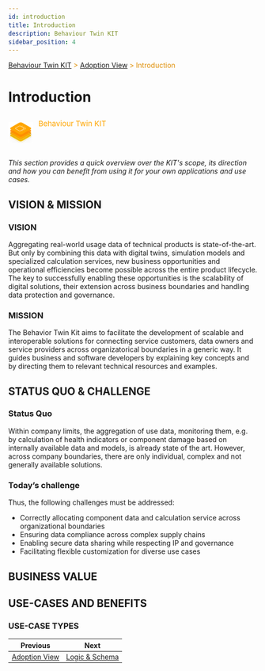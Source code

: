 ```yaml
---
id: introduction
title: Introduction
description: Behaviour Twin KIT
sidebar_position: 4
---
```


<!-- DEACTIVATED FOR DOCUSAURUS FROM HERE -->

<span style="font-size:14px;color:rgb(222,140,0);">[Behaviour Twin KIT](../overview.md) > [Adoption View](overview.md) > Introduction</span>

# Introduction

<!-- DEACTIVATED FOR DOCUSAURUS TO HERE -->

<!-- VARIANT FOR DOCUSAURUS FROM HERE

<div style={{display:'block'}}>
  <div style={{display:'inline-block', verticalAlign:'top'}}>

![Behaviour Twin KIT banner](../../../../static/img/kit-icons/behaviour-twin-kit-icon-mini.png)

  </div>
  <div style={{display:'inline-block', fontSize:17, color:'rgb(255,166,1)', marginLeft:7, verticalAlign:'top', paddingTop:6}}>
Behaviour Twin KIT
  </div>
</div>

VARIANT FOR DOCUSAURUS TO HERE -->

<!-- DEACTIVATED FOR DOCUSAURUS FROM HERE -->

<div style="display:block;">
  <div style="display:inline-block;vertical-align:top;">

![Behaviour Twin KIT banner](../../../../static/img/kit-icons/behaviour-twin-kit-icon-mini.png)

  </div>
  <div style="display:inline-block;font-size:15px;color:rgb(255,166,1);margin-left:7px;vertical-align:top;padding-top:8px;">
Behaviour Twin KIT
  </div>
</div>

<!-- DEACTIVATED FOR DOCUSAURUS TO HERE -->

<!-- END OF HEADER -->

*This section provides a quick overview over the KIT's scope, its direction and how you can benefit from using it for your own applications and use cases.*

## VISION & MISSION

### VISION

Aggregating real-world usage data of technical products is state-of-the-art. But only by combining this data with digital twins, simulation models and specialized calculation services, new business opportunities and operational efficiencies become possible across the entire product lifecycle. The key to successfully enabling these opportunities is the scalability of digital solutions, their extension across business boundaries and handling data protection and governance.

### MISSION

The Behavior Twin Kit aims to facilitate the development of scalable and interoperable solutions for connecting service customers, data owners and service providers across organizatorical boundaries in a generic way. It guides business and software developers by explaining key concepts and by directing them to relevant technical resources and examples.


## STATUS QUO & CHALLENGE

### Status Quo

Within company limits, the aggregation of use data, monitoring them, e.g. by calculation of health indicators or component damage based on internally available data and models, is already state of the art. However, across company boundaries, there are only individual, complex and not generally available solutions.

### Today’s challenge
Thus, the following challenges must be addressed:

- Correctly allocating component data and calculation service across organizational boundaries
- Ensuring data compliance across complex supply chains
- Enabling secure data sharing while respecting IP and governance
- Facilitating flexible customization for diverse use cases

## BUSINESS VALUE

## USE-CASES AND BENEFITS

### USE-CASE TYPES




<!-- START OF FOOTER -->

<!-- DEACTIVATED FOR DOCUSAURUS FROM HERE -->

| Previous | Next |
| -------- | ---- |
| [Adoption View](overview.md) | [Logic & Schema](logic-schema.md) |

<!-- DEACTIVATED FOR DOCUSAURUS TO HERE -->
